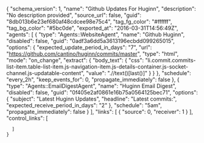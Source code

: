 {
	  "schema_version": 1,
	  "name": "Github Updates For Huginn",
	  "description": "No description provided",
	  "source_url": false,
	  "guid": "8db013b6e23ef680af48cdcee98e75c4",
	  "tag_fg_color": "#ffffff",
	  "tag_bg_color": "#5bc0de",
	  "exported_at": "2016-03-31T14:56:49Z",
	  "agents": [
	    {
	      "type": "Agents::WebsiteAgent",
	      "name": "Github Huginn",
	      "disabled": false,
	      "guid": "0adf3a6dd5a3613196ecbdd099265015",
	      "options": {
	        "expected_update_period_in_days": "7",
	        "url": "https://github.com/cantino/huginn/commits/master",
	        "type": "html",
	        "mode": "on_change",
	        "extract": {
	          "body_text": {
	            "css": "li.commit.commits-list-item.table-list-item.js-navigation-item.js-details-container.js-socket-channel.js-updatable-content",
	            "value": ".//text()[last()]"
	          }
	        }
	      },
	      "schedule": "every_2h",
	      "keep_events_for": 0,
	      "propagate_immediately": false
	    },
	    {
	      "type": "Agents::EmailDigestAgent",
	      "name": "Huginn Email Digest",
	      "disabled": false,
	      "guid": "0f405e2af0861e16b75a0564125bec71",
	      "options": {
	        "subject": "Latest Huginn Updates",
	        "headline": "Latest commits:",
	        "expected_receive_period_in_days": "2"
	      },
	      "schedule": "5am",
	      "propagate_immediately": false
	    }
	  ],
	  "links": [
	    {
	      "source": 0,
	      "receiver": 1
	    }
	  ],
	  "control_links": [

	  ]
	}